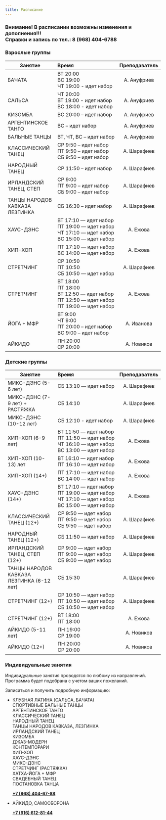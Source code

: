 ```yaml
---
title: Расписание
---
```


### Внимание! В расписании возможны изменения и дополнения!!! <br>  Справки и запись по тел.: 8 (968) 404-6788

### Взрослые группы

| Занятие                                           | Время                                                  | Преподаватель |
| -----------------------------                     | :----------------------------------------------------- | :-----------: |
| БАЧАТА <br>                                       | <nobr>ВТ 20:00 <br> ВС 19:00 <br> ЧТ 19:00 - идет набор                                             |  А. Ануфриев  |
| САЛЬСА <br>                                       | <nobr>ЧТ 20:00 <br> ВТ 19:00 - идет набор <br> ВС  18:00 - идет набор                                |  А. Ануфриев  |
| КИЗОМБА                                           | <nobr> ВС 20:00 – идет набор                                                                        |  А. Ануфриев  |
| АРГЕНТИНСКОЕ ТАНГО                                | <nobr> ВС – идет набор                                                                              |  А. Ануфриев  |
| БАЛЬНЫЕ ТАНЦЫ                                     | <nobr> ВТ, ЧТ, ВС – идет набор                                                                      |  А. Ануфриев  |
| КЛАССИЧЕСКИЙ ТАНЕЦ                                | <nobr> СР 9:50 – идет набор <br> ПТ 9:50 – идет набор <br> СБ 9:50 – идет набор                     |  А. Шарафиев  |
| НАРОДНЫЙ ТАНЕЦ                                    | <nobr> СР 11:50 – идет набор                                                                        |  А. Шарафиев  |
| ИРЛАНДСКИЙ ТАНЕЦ, СТЕП                            | <nobr> СР 9:00 <br> ПТ 9:00 – идет набор <br> СБ 9:00 – идет набор                                  |  А. Шарафиев  |
| ТАНЦЫ НАРОДОВ КАВКАЗА <br> ЛЕЗГИНКА               | <nobr> СБ 16:30 – идет набор                                                                        |  А. Шарафиев  |
| ХАУС-ДЭНС                                         | <nobr> ВТ 17:10 — идет набор  <br> ПТ 19:00 — идет набор <br> ЧТ 17:10 — идет набор  <br> ВС 15:00 — идет набор                 |  А. Ежова     |
| ХИП-ХОП                                           | <nobr> ПТ 17:10 — идет набор <br> ВС 14:00 — идет набор                                             |  А. Ежова     |
| СТРЕТЧИНГ                                         | <nobr> СР 10:50 <br> ПТ 10:50 <br> СБ 10:50 — идет набор                                            |  А. Шарафиев  |
| СТРЕТЧИНГ                                         | <nobr> ВТ 18:00 <br> ПТ 18:00 <br> ВТ 12:50 — идет набор  <br> ПТ 12:50 — идет набор <br> ПТ 19:00  — идет набор  |  А. Ежова     |
| ЙОГА + МФР                                        | <nobr>ВТ 9:00 <br> ЧТ 9:00 <br> ПТ 20:00 – идет набор <br> ВС 9:00 – идет набор                     |  А. Иванова   |
| АЙКИДО                                            | <nobr>ПН 20:00 <br> СР 20:00                                                                        |  А. Новиков   |

### Детские группы

| Занятие               | Время                                                  | Преподаватель |
| --------------------- | :----------------------------------------------------- | :-----------: |
| МИКС-ДЭНС (5-6 лет)              | <nobr> СБ 13:10 — идет набор                                                                                  |  А. Шарафиев  |
| МИКС-ДЭНС (7-9 лет) + РАСТЯЖКА   | <nobr> СБ 14:10                                                                                               |  А. Шарафиев  |
| МИКС-ДЭНС (10-12 лет)            | <nobr> СБ 12:10 - идет набор                                                                                  |  А. Шарафиев  |
| ХИП-ХОП  (6-9 лет)               | <nobr> ВТ 11:50 — идет набор <br> ПТ 11:50 — идет набор <br> ЧТ 16:10 — идет набор <br> ВС 13:00 — идет набор |  А. Ежова     |
| ХИП-ХОП (10-13) лет              | <nobr> ВТ 16:10 — идет набор <br> ПТ 16:10 — идет набор                                                       |  А. Ежова     |
| ХИП-ХОП (14+)                    | <nobr> ПТ 17:10 — идет набор <br> ВС 14:00 — идет набор                                                       |  А. Ежова     |
| ХАУС-ДЭНС (14+)                  | <nobr> ВТ 17:10 — идет набор  <br> ПТ 19:00 — идет набор <br> ЧТ 17:10 — идет набор <br> ВС 15:00 — идет набор                           |  А. Ежова     |
| КЛАССИЧЕСКИЙ ТАНЕЦ (12+)         | <nobr> СР 9:50 — идет набор <br> ПТ 9:50 — идет набор <br> СБ 9:50 — идет набор                               |  А. Шарафиев  |
| НАРОДНЫЙ ТАНЕЦ (12+)             | <nobr> СБ 11:50 — идет набор                                                                                  |  А. Шарафиев  |
| ИРЛАНДСКИЙ ТАНЕЦ, СТЕП (12+)     | <nobr> СР 9:00 — идет набор <br> ПТ 9:00 — идет набор <br> СБ 9:00 — идет набор                               |  А. Шарафиев  |
| ТАНЦЫ НАРОДОВ КАВКАЗА <br> ЛЕЗГИНКА (6-12 лет)| <nobr> СБ 15:30                                                                                  |  А. Шарафиев  |
| СТРЕТЧИНГ (12+)                  | <nobr> СР 10:50 — идет набор <br> ПТ 10:50 — идет набор <br> СБ 10:50 — идет набор                            |  А. Шарафиев  |
| СТРЕТЧИНГ (12+)                  | <nobr> ВТ 18:00 <br> ПТ 18:00                                                                                 |  А. Ежова     |
| АЙКИДО (5-11 лет)                | <nobr> ПН 19:00 <br> СР 19:00                                                                                 |  А. Новиков   |
| АЙКИДО (12+)                     | <nobr>ПН 20:00 <br>  СР 20:00                                                                                 |  А. Новиков   |

### Индивидуальные занятия

Индивидуальные занятия проводятся по любому из направлений. Программа будет подобрана с учетом ваших пожеланий.

Записаться и получить подробную информацию:

- КЛУБНАЯ ЛАТИНА (САЛЬСА, БАЧАТА)<br>
  СПОРТИВНЫЕ БАЛЬНЫЕ ТАНЦЫ<br>
  АРГЕНТИНСКОЕ ТАНГО<br>
  КЛАССИЧЕСКИЙ ТАНЕЦ<br>
  НАРОДНЫЙ ТАНЕЦ<br>
  ТАНЦЫ НАРОДОВ КАВКАЗА, ЛЕЗГИНКА<br>
  ИРЛАНДСКИЙ ТАНЕЦ<br>
  КИЗОМБА<br>
  ДЖАЗ-МОДЕРН<br>
  КОНТЕМПОРАРИ<br>
  ХИП-ХОП<br>
  ХАУС-ДЭНС<br>
  МИКС-ДЭНС<br>
  СТРЕТЧИНГ (РАСТЯЖКА)<br>
  ХАТХА-ЙОГА + МФР<br>
  СВАДЕБНЫЙ ТАНЕЦ<br>
  ПОСТАНОВКА ТАНЦА<br>

  **[+7 (968) 404-67-88](tel://+79684046788)**

- АЙКИДО, САМООБОРОНА

  **[+7 (916) 612-81-44](tel://+79166128144)**


